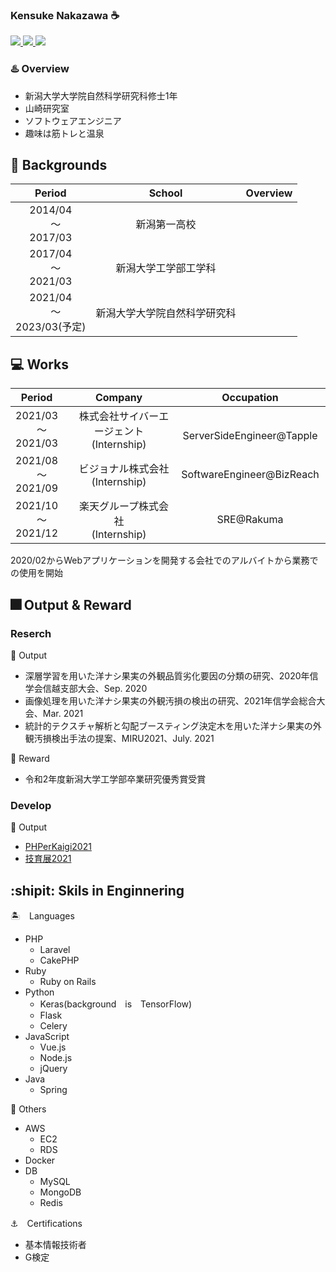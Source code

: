 ### Kensuke Nakazawa ☕
<a href="https://github.com/KensukeNakazawa">
  <img src="https://img.shields.io/badge/-Github-181717.svg?logo=github&style=plastic">
</a>
<a href="https://twitter.com/kensuke__19">
  <img src="https://img.shields.io/badge/-Twitter-1DA1F2.svg?logo=twitter&style=plastic">
</a>
<a href="mailto:infokensuke.n@gmail.com">
  <img src="https://img.shields.io/badge/-Gmail-D14836.svg?logo=gmail&style=plastic">
</a>


### ♨️ Overview
- 新潟大学大学院自然科学研究科修士1年
- 山崎研究室
- ソフトウェアエンジニア
- 趣味は筋トレと温泉

## 🏫 Backgrounds

|  Period  |  School  | Overview |
| :----: | :----: | :----: |
| 2014/04 <br>　〜　<br> 2017/03 |  新潟第一高校  ||
| 2017/04 <br>　〜　<br> 2021/03 |  新潟大学工学部工学科 ||
| 2021/04 <br>　〜　<br> 2023/03(予定) |  新潟大学大学院自然科学研究科 ||

## 💻 Works

|  Period  |  Company  | Occupation　|
| :----: | :----: | :----: |
| 2021/03 <br>　〜　<br> 2021/03 |　株式会社サイバーエージェント　<br>(Internship)|　ServerSideEngineer@Tapple |
| 2021/08 <br>　〜　<br> 2021/09 |　ビジョナル株式会社<br>(Internship)　| SoftwareEngineer@BizReach |
| 2021/10 <br>　〜　<br> 2021/12 |　楽天グループ株式会社　<br>(Internship)| SRE@Rakuma |

2020/02からWebアプリケーションを開発する会社でのアルバイトから業務での使用を開始


## 🎆 Output & Reward

### Reserch
🦄 Output
- 深層学習を用いた洋ナシ果実の外観品質劣化要因の分類の研究、2020年信学会信越支部大会、Sep. 2020
- 画像処理を用いた洋ナシ果実の外観汚損の検出の研究、2021年信学会総合大会、Mar. 2021
- 統計的テクスチャ解析と勾配ブースティング決定木を用いた洋ナシ果実の外観汚損検出手法の提案、MIRU2021、July. 2021

🥇 Reward
- 令和2年度新潟大学工学部卒業研究優秀賞受賞

### Develop
🦄 Output
- [PHPerKaigi2021](https://speakerdeck.com/kensukenakazawa/nian-jing-yan-sitaxue-sheng-enziniagajin-si-ukoto)
- [技育展2021](https://docs.google.com/presentation/d/1r765b00gs_wNbFQpCQYnZJQ8nF-YNtsvlXeLQ4Jwun0/edit?usp=sharing)


## :shipit: Skils in Enginnering

🏝️　Languages
- PHP
  - Laravel
  - CakePHP
- Ruby
  - Ruby on Rails
- Python
  - Keras(background　is　TensorFlow)
  - Flask
  - Celery
- JavaScript
  - Vue.js
  - Node.js
  - jQuery
- Java
  - Spring

🍎 Others
- AWS
  - EC2
  - RDS
- Docker
- DB
  - MySQL
  - MongoDB
  - Redis

⚓　Certifications
- 基本情報技術者
- G検定
